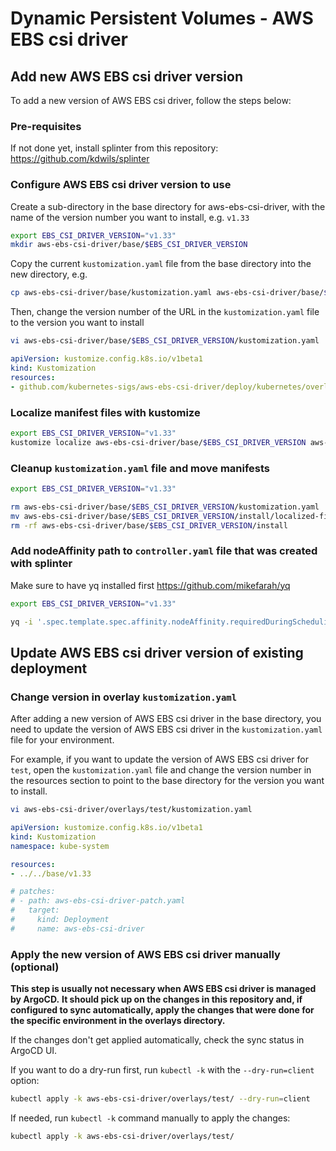 # Dynamic Persistent Volumes - AWS EBS csi driver

## Add new AWS EBS csi driver version

To add a new version of AWS EBS csi driver, follow the steps below:

### Pre-requisites

If not done yet, install splinter from this repository: <https://github.com/kdwils/splinter>

### Configure AWS EBS csi driver version to use

Create a sub-directory in the base directory for aws-ebs-csi-driver, with the name of the version number you want to install, e.g. `v1.33`

```bash
export EBS_CSI_DRIVER_VERSION="v1.33"
mkdir aws-ebs-csi-driver/base/$EBS_CSI_DRIVER_VERSION
```

Copy the current `kustomization.yaml` file from the base directory into the new directory, e.g.

```bash
cp aws-ebs-csi-driver/base/kustomization.yaml aws-ebs-csi-driver/base/$EBS_CSI_DRIVER_VERSION
```

Then, change the version number of the URL in the `kustomization.yaml` file to the version you want to install

```bash
vi aws-ebs-csi-driver/base/$EBS_CSI_DRIVER_VERSION/kustomization.yaml
```

```yaml
apiVersion: kustomize.config.k8s.io/v1beta1
kind: Kustomization
resources:
- github.com/kubernetes-sigs/aws-ebs-csi-driver/deploy/kubernetes/overlays/stable/?ref=release-1.33
```

### Localize manifest files with kustomize

```bash
export EBS_CSI_DRIVER_VERSION="v1.33"
kustomize localize aws-ebs-csi-driver/base/$EBS_CSI_DRIVER_VERSION aws-ebs-csi-driver/base/$EBS_CSI_DRIVER_VERSION/install
```

### Cleanup `kustomization.yaml` file and move manifests

```bash
export EBS_CSI_DRIVER_VERSION="v1.33"

rm aws-ebs-csi-driver/base/$EBS_CSI_DRIVER_VERSION/kustomization.yaml
mv aws-ebs-csi-driver/base/$EBS_CSI_DRIVER_VERSION/install/localized-files/github.com/kubernetes-sigs/aws-ebs-csi-driver/release-1.33/deploy/kubernetes/base/* aws-ebs-csi-driver/base/$EBS_CSI_DRIVER_VERSION/
rm -rf aws-ebs-csi-driver/base/$EBS_CSI_DRIVER_VERSION/install
```

### Add nodeAffinity path to `controller.yaml` file that was created with splinter

Make sure to have yq installed first
<https://github.com/mikefarah/yq>

```bash
export EBS_CSI_DRIVER_VERSION="v1.33"

yq -i '.spec.template.spec.affinity.nodeAffinity.requiredDuringSchedulingIgnoredDuringExecution.nodeSelectorTerms[0].matchExpressions[0].key = "node-role.kubernetes.io/worker"' aws-ebs-csi-driver/base/$EBS_CSI_DRIVER_VERSION/controller.yaml
```

## Update AWS EBS csi driver version of existing deployment

### Change version in overlay `kustomization.yaml`

After adding a new version of AWS EBS csi driver in the base directory, you need to update the version of AWS EBS csi driver in the `kustomization.yaml` file for your environment.

For example, if you want to update the version of AWS EBS csi driver for `test`, open the `kustomization.yaml` file and change the version number in the resources section to point to the base directory for the version you want to install.

```bash
vi aws-ebs-csi-driver/overlays/test/kustomization.yaml
```

```yaml
apiVersion: kustomize.config.k8s.io/v1beta1
kind: Kustomization
namespace: kube-system

resources:
- ../../base/v1.33

# patches:
# - path: aws-ebs-csi-driver-patch.yaml
#   target:
#     kind: Deployment
#     name: aws-ebs-csi-driver

```

### Apply the new version of AWS EBS csi driver manually (optional)

**This step is usually not necessary when AWS EBS csi driver is managed by ArgoCD.**
**It should pick up on the changes in this repository and, if configured to sync automatically, apply the changes that were done for the specific environment in the overlays directory.**

If the changes don't get applied automatically, check the sync status in ArgoCD UI.

If you want to do a dry-run first, run `kubectl -k` with the `--dry-run=client` option:

```bash
kubectl apply -k aws-ebs-csi-driver/overlays/test/ --dry-run=client
```

If needed, run `kubectl -k` command manually to apply the changes:

```bash
kubectl apply -k aws-ebs-csi-driver/overlays/test/
```
